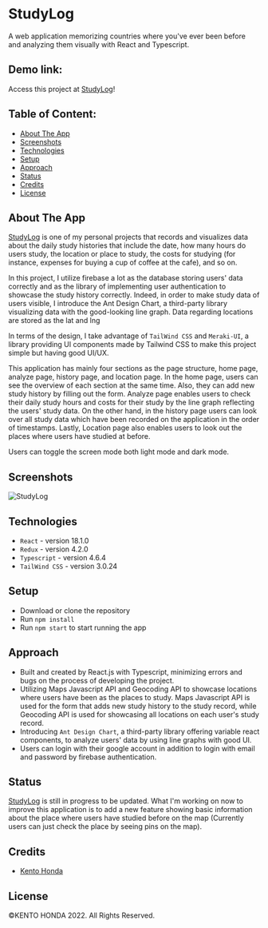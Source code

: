 # StudyLog

A web application memorizing countries where you've ever been before and analyzing them visually with React and Typescript.

## Demo link:

Access this project at [StudyLog](https://studylog-three.vercel.app/)!

## Table of Content:

- [About The App](#about-the-app)
- [Screenshots](#screenshots)
- [Technologies](#technologies)
- [Setup](#setup)
- [Approach](#approach)
- [Status](#status)
- [Credits](#credits)
- [License](#license)

## About The App

[StudyLog](https://studylog-three.vercel.app/) is one of my personal projects that records and visualizes data about the daily study histories that include the date, how many hours do users study, the location or place to study, the costs for studying (for instance, expenses for buying a cup of coffee at the cafe), and so on.

In this project, I utilize firebase a lot as the database storing users' data correctly and as the library of implementing user authentication to showcase the study history correctly. Indeed, in order to make study data of users visible, I introduce the Ant Design Chart, a third-party library visualizing data with the good-looking line graph. Data regarding locations are stored as the lat and lng

In terms of the design, I take advantage of `TailWind CSS` and `Meraki-UI`, a library providing UI components made by Tailwind CSS to make this project simple but having good UI/UX.

This application has mainly four sections as the page structure, home page, analyze page, history page, and location page. In the home page, users can see the overview of each section at the same time. Also, they can add new study history by filling out the form. Analyze page enables users to check their daily study hours and costs for their study by the line graph reflecting the users' study data. On the other hand, in the history page users can look over all study data which have been recorded on the application in the order of timestamps. Lastly, Location page also enables users to look out the places where users have studied at before.

Users can toggle the screen mode both light mode and dark mode.

## Screenshots

![StudyLog](https://user-images.githubusercontent.com/65790344/184463458-3931c515-6634-4c1c-8d19-d13bb5adc488.png)

## Technologies

- `React` - version 18.1.0
- `Redux` - version 4.2.0
- `Typescript` - version 4.6.4
- `TailWind CSS` - version 3.0.24

## Setup

- Download or clone the repository
- Run `npm install`
- Run `npm start` to start running the app

## Approach

- Built and created by React.js with Typescript, minimizing errors and bugs on the process of developing the project.
- Utilizing Maps Javascript API and Geocoding API to showcase locations where users have been as the places to study. Maps Javascript API is used for the form that adds new study history to the study record, while Geocoding API is used for showcasing all locations on each user's study record.
- Introducing `Ant Design Chart`, a third-party library offering variable react components, to analyze users' data by using line graphs with good UI.
- Users can login with their google account in addition to login with email and password by firebase authentication.
<!-- - Adding features such as registrations to add countries to the bucket list (list of countries where users would like to visit in their future) and to the records (list of countries where users have been to) respectively utilizing the cloud firestore (firebase) as the database.
- Being considered to have a good user interface and is designed by `TailWind CSS` and `DaisyUI`, a third-party library for Tailwind CSS. -->

## Status

[StudyLog](https://studylog-three.vercel.app/) is still in progress to be updated. What I'm working on now to improve this application is to add a new feature showing basic information about the place where users have studied before on the map (Currently users can just check the place by seeing pins on the map).

## Credits

- [Kento Honda](https://github.com/keento0809)

## License

©︎KENTO HONDA 2022. All Rights Reserved.
